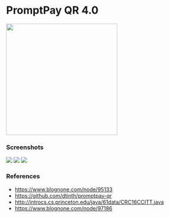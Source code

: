 # PromptPay QR 4.0

<a href='https://play.google.com/store/apps/details?id=com.diewland.android.qr_pp_40' title='Now available on Google Play'><img width='300' src='https://play.google.com/intl/en_us/badges/images/generic/en_badge_web_generic.png'></a>

### Screenshots

<img src='https://lh3.googleusercontent.com/w5NRfC-Lda6Mgsrp0WhIdMm-197lfHRLKDFpxqAMneC0CMe0mj2jB4r2Gbe5W8hOMEM=h900-rw'>
<img src='https://lh3.googleusercontent.com/_IXcCUot6EE3Rg2q0gT2DKMkhKHSsa5NoTjKBN7Yypdj0oMwINIW__MD5fFe3Z-gqmAS=h900-rw'>
<img src='https://lh3.googleusercontent.com/55taKc8ShmIue22nagXkLnywWuac1arjS3st5aAPTurNf9S74fAU2io5mFPadDcl7tA=h900-rw'>

### References
* https://www.blognone.com/node/95133
* https://github.com/dtinth/promptpay-qr
* http://introcs.cs.princeton.edu/java/61data/CRC16CCITT.java
* https://www.blognone.com/node/97186
